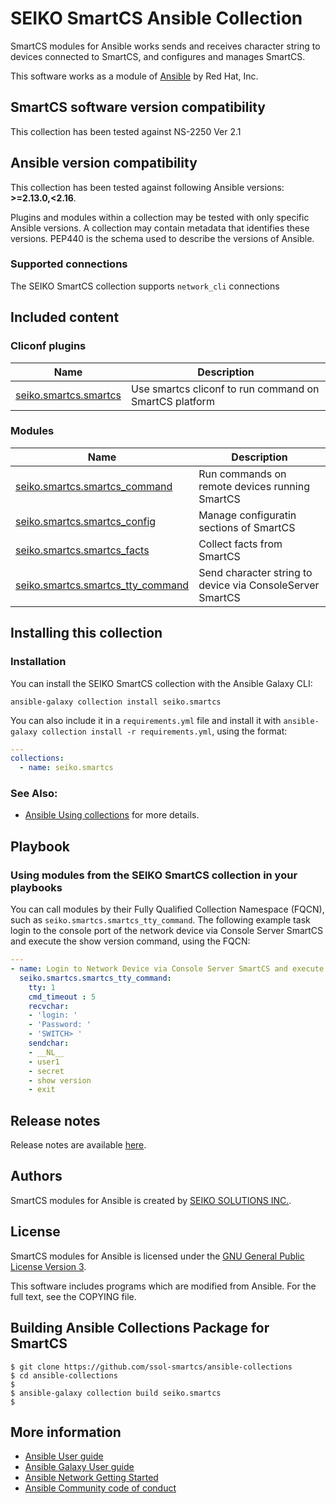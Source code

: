 # SEIKO SmartCS Ansible Collection

SmartCS modules for Ansible works sends and receives character string to devices connected to SmartCS, and configures and manages SmartCS.

This software works as a module of [Ansible](https://ansible.com) by Red Hat, Inc.

## SmartCS software version compatibility

This collection has been tested against NS-2250 Ver 2.1


<!--start requires_ansible-->
## Ansible version compatibility

This collection has been tested against following Ansible versions: **>=2.13.0,<2.16**.

Plugins and modules within a collection may be tested with only specific Ansible versions.
A collection may contain metadata that identifies these versions.
PEP440 is the schema used to describe the versions of Ansible.
<!--end requires_ansible-->


### Supported connections
The SEIKO SmartCS collection supports ``network_cli``  connections


## Included content

<!--start collection content-->
### Cliconf plugins
Name | Description
--- | ---
[seiko.smartcs.smartcs](https://github.com/ssol-smartcs/ansible-collections/blob/main/seiko.smartcs/docs/seiko.smartcs.smartcs_cliconf.rst)|Use smartcs cliconf to run command on SmartCS platform

### Modules
Name | Description
--- | ---
[seiko.smartcs.smartcs_command](https://github.com/ssol-smartcs/ansible-collections/blob/main/seiko.smartcs/docs/seiko.smartcs.smartcs_command_module.rst)|Run commands on remote devices running SmartCS
[seiko.smartcs.smartcs_config](https://github.com/ssol-smartcs/ansible-collections/blob/main/seiko.smartcs/docs/seiko.smartcs.smartcs_config_module.rst)|Manage configuratin sections of SmartCS
[seiko.smartcs.smartcs_facts](https://github.com/ssol-smartcs/ansible-collections/blob/main/seiko.smartcs/docs/seiko.smartcs.smartcs_facts_module.rst)|Collect facts from SmartCS
[seiko.smartcs.smartcs_tty_command](https://github.com/ssol-smartcs/ansible-collections/blob/main/seiko.smartcs/docs/seiko.smartcs.smartcs_tty_command_module.rst)|Send character string to device via ConsoleServer SmartCS

<!--end collection content-->

## Installing this collection

### Installation
You can install the SEIKO SmartCS collection with the Ansible Galaxy CLI:

    ansible-galaxy collection install seiko.smartcs

You can also include it in a `requirements.yml` file and install it with `ansible-galaxy collection install -r requirements.yml`, using the format:

```yaml
---
collections:
  - name: seiko.smartcs
```

### See Also:

* [Ansible Using collections](https://docs.ansible.com/ansible/latest/user_guide/collections_using.html) for more details.


## Playbook 

### Using modules from the SEIKO SmartCS collection in your playbooks

You can call modules by their Fully Qualified Collection Namespace (FQCN), such as `seiko.smartcs.smartcs_tty_command`.
The following example task login to the console port of the network device via Console Server SmartCS and execute the show version command, using the FQCN:

```yaml
---
- name: Login to Network Device via Console Server SmartCS and execute "show version"
  seiko.smartcs.smartcs_tty_command:
    tty: 1
    cmd_timeout : 5
    recvchar:
    - 'login: '
    - 'Password: '
    - 'SWITCH> '
    sendchar:
    - __NL__
    - user1
    - secret
    - show version
    - exit
```


## Release notes
<!--Add a link to a changelog.md file or an external docsite to cover this information. -->
Release notes are available [here](https://github.com/ssol-smartcs/ansible-collections/blob/main/seiko.smartcs/changelogs/CHANGELOG.rst).


## Authors

SmartCS modules for Ansible is created by [SEIKO SOLUTIONS INC.](https://www.seiko-sol.co.jp/).


## License

SmartCS modules for Ansible is licensed under the [GNU General Public License Version 3](https://www.gnu.org/licenses/gpl-3.0.html).

This software includes programs which are modified from Ansible.
For the full text, see the COPYING file.


## Building Ansible Collections Package for SmartCS

```
$ git clone https://github.com/ssol-smartcs/ansible-collections
$ cd ansible-collections
$
$ ansible-galaxy collection build seiko.smartcs
$
```


## More information

- [Ansible User guide](https://docs.ansible.com/ansible/latest/user_guide/index.html)
- [Ansible Galaxy User guide](https://docs.ansible.com/ansible/latest/galaxy/user_guide.html)
- [Ansible Network Getting Started](https://docs.ansible.com/ansible/latest/network/getting_started/index.html)
- [Ansible Community code of conduct](https://docs.ansible.com/ansible/latest/community/code_of_conduct.html)
